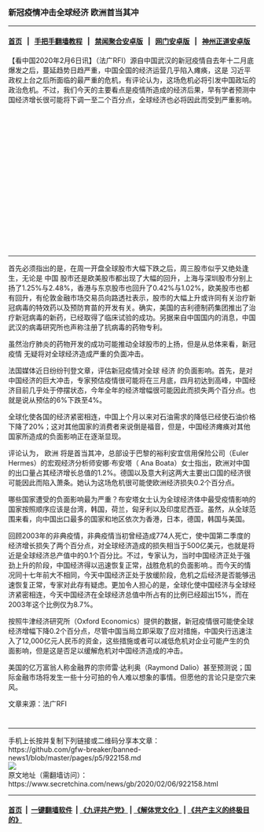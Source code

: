 ### 新冠疫情冲击全球经济 欧洲首当其冲
------------------------

#### [首页](https://github.com/gfw-breaker/banned-news1/blob/master/README.md) &nbsp;&nbsp;|&nbsp;&nbsp; [手把手翻墙教程](https://github.com/gfw-breaker/guides/wiki) &nbsp;&nbsp;|&nbsp;&nbsp; [禁闻聚合安卓版](https://github.com/gfw-breaker/bn-android) &nbsp;&nbsp;|&nbsp;&nbsp; [网门安卓版](https://github.com/oGate2/oGate) &nbsp;&nbsp;|&nbsp;&nbsp; [神州正道安卓版](https://github.com/SzzdOgate/update) 



<div class="article_right" style="fone-color:#000">
 <p>
  【看中国2020年2月6日讯】（法广RFI）源自中国武汉的新冠疫情自去年十二月底爆发之后，蔓延趋势日趋严重，中国全国的经济运营几乎陷入瘫痪，这是
  <span href="https://www.secretchina.com/news/gb/tag/习近平" target="_blank">
   习近平
  </span>
  政权上台之后所面临的最严重的危机，有评论认为，这场危机必将引发中国政坛的政治危机。不过，我们今天的主要看点是疫情所造成的经济后果，早有学者预测中国经济增长很可能将下调一至二个百分点，全球经济也必将因此而受到严重影响。
  <span id="hideid" name="hideid" style="color:red;display:none;">
   <span href="https://www.secretchina.com">
   </span>
  </span>
 </p>
 <div id="txt-mid1-t21-2017">
  <ins class="adsbygoogle" data-ad-client="ca-pub-1276641434651360" data-ad-slot="2451032099" style="display:inline-block;width:336px;height:280px">
  </ins>
  

---


  </div>
 </div>
 <p>
  首先必须指出的是，在周一开盘全球股市大幅下跌之后，周三股市似乎又绝处逢生，无论是
  <span href="https://www.secretchina.com" target="_blank">
   中国
  </span>
  股市还是欧美股市都出现了大幅的回升，上海与深圳股市分别上扬了1.25%与2.48%，香港与东京股市也回升了0.42%与1.02%，欧美股市也都有回升，有伦敦金融市场交易员向路透社表示，股市的大幅上升或许同有关治疗新冠病毒的特效药以及预防育苗的开发有关。确实，美国的吉利德制药集团推出了治疗新冠病毒的新药，已经取得了临床试验的成功。另据来自中国国内的消息，中国武汉的病毒研究所也声称注册了抗病毒的药物专利。
  <span id="hideid" name="hideid" style="color:red;display:none;">
   <span href="https://www.secretchina.com">
   </span>
  </span>
 </p>
 <p>
  虽然治疗肺炎的药物开发的成功可能推动全球股市的上扬，但是从总体来看，新冠
  <span href="https://www.secretchina.com/news/gb/tag/疫情" target="_blank">
   疫情
  </span>
  无疑将对全球经济造成严重的负面冲击。
 </p>
 <p>
  法国媒体近日纷纷刊登文章，评估新冠疫情对全球
  <span href="https://www.secretchina.com/news/gb/tag/经济" target="_blank">
   经济
  </span>
  的负面影响。首先，是对中国经济的巨大冲击，专家预估疫情很可能将在三月底，四月初达到高峰，中国经济目前几乎处于停摆状态，今年全年的经济增幅很可能因此而损失两个百分点。也就是说从预估的6%下跌至4%。
 </p>
 <p>
  全球化使各国的经济紧密相连，中国上个月以来对石油需求的降低已经使石油价格下降了20%；这对其他国家的消费者来说倒是福音，但是，中国经济瘫痪对其他国家所造成的负面影响正在逐渐显现。
 </p>
 <p>
  评论认为，
  <span href="https://www.secretchina.com/news/gb/tag/欧洲" target="_blank">
   欧洲
  </span>
  将是首当其冲，总部设于巴黎的裕利安宜信用保险公司（Euler Hermes）的宏观经济分析师安娜·布安塔（ Ana Boata）女士指出，欧洲对中国的出口量占其经济增长总值的1.2%。德国以及意大利这两大主要出口国的经济很可能因此而陷入萧条。她认为这场危机很可能使欧洲经济损失0.2个百分点。
 </p>
 <p>
  哪些国家遭受的负面影响最为严重？布安塔女士认为全球经济体中最受疫情影响的国家按照顺序应该是台湾，韩国，荷兰，匈牙利以及印度尼西亚。虽然，从全球范围来看，向中国出口最多的国家和地区依次为香港，日本，德国，韩国与美国。
 </p>
 <p>
  回顾2003年的非典疫情，非典疫情当初曾经造成774人死亡，使中国第二季度的经济增长损失了两个百分点，对全球经济造成的损失相当于500亿美元，也就是将近是全球经济总产值中的0.1个百分比。不过，专家认为，当时中国经济正处于强劲上升的阶段，中国经济得以迅速恢复正常，战胜危机的负面影响.。而今天的情况同十七年前大不相同，今天中国经济正处于放缓阶段，危机之后经济是否能够迅速恢复正常，专家对此存有疑虑。更加令人担心的是，全球化使中国经济与全球经济紧密相连，今天中国经济在全球经济总值中所占有的比例已经超出15%，而在2003年这个比例仅为8.7%。
 </p>
 <p>
  按照牛津经济研究所（Oxford Economics）提供的数据，新冠疫情很可能使全球经济增幅下降0.2个百分点，尽管中国当局立即采取了应对措施，中国央行迅速注入了12,000亿元人民币的资金，这些措施或者可以减低危机对企业可能产生的负面影响，但是这是否足以缓解危机对中国经济造成的冲击。
 </p>
 <p>
  美国的亿万富翁人称金融界的宗师雷·达利奥（Raymond Dalio）甚至预测说；国际金融市场将发生一些十分可拍的令人难以想象的事情。但愿他的言论只是空穴来风。
 </p>
 <p>
  文章来源：法广RFI
  <center>
   <div>
    <div id="txt-mid2-t22-2017" style="display: block;  max-height: 351px;  overflow: hidden;">
     <div id="SC-21xxx">
     </div>
     <ins class="adsbygoogle" data-ad-client="ca-pub-1276641434651360" data-ad-format="auto" data-ad-slot="4301710469" data-full-width-responsive="true" style="display:block">
     </ins>
    </div>
   </div>
  </center>
  <div style="padding-top:12px;">
  </div>
 </p>
</div>

<hr/>
手机上长按并复制下列链接或二维码分享本文章：<br/>
https://github.com/gfw-breaker/banned-news1/blob/master/pages/p5/922158.md <br/>
<a href='https://github.com/gfw-breaker/banned-news1/blob/master/pages/p5/922158.md'><img src='https://github.com/gfw-breaker/banned-news1/blob/master/pages/p5/922158.md.png'/></a> <br/>
原文地址（需翻墙访问）：https://www.secretchina.com/news/gb/2020/02/06/922158.html


------------------------
#### [首页](https://github.com/gfw-breaker/banned-news1/blob/master/README.md) &nbsp;|&nbsp; [一键翻墙软件](https://github.com/gfw-breaker/nogfw/blob/master/README.md) &nbsp;| [《九评共产党》](https://github.com/gfw-breaker/9ping.md/blob/master/README.md#九评之一评共产党是什么) | [《解体党文化》](https://github.com/gfw-breaker/jtdwh.md/blob/master/README.md) | [《共产主义的终极目的》](https://github.com/gfw-breaker/gczydzjmd.md/blob/master/README.md)


<img src='http://gfw-breaker.win/banned-news/pages/p5/922158.md' width='0px' height='0px'/>